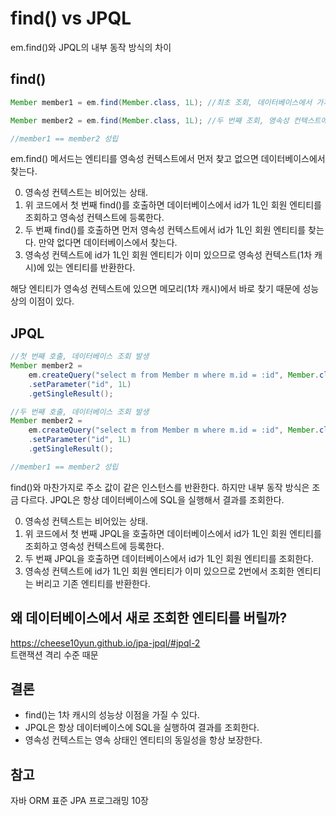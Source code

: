 # find() vs JPQL
em.find()와 JPQL의 내부 동작 방식의 차이

## find()
```java
Member member1 = em.find(Member.class, 1L); //최초 조회, 데이터베이스에서 가져옴

Member member2 = em.find(Member.class, 1L); //두 번째 조회, 영속성 컨텍스트에서 가져옴

//member1 == member2 성립
```

em.find() 메서드는 엔티티를 영속성 컨텍스트에서 먼저 찾고 없으면 데이터베이스에서 찾는다.  

0. 영속성 컨텍스트는 비어있는 상태.
1. 위 코드에서 첫 번째 find()를 호출하면 데이터베이스에서 id가 1L인 회원 엔티티를 조회하고 영속성 컨텍스트에 등록한다.
2. 두 번째 find()를 호출하면 먼저 영속성 컨텍스트에서 id가 1L인 회원 엔티티를 찾는다. 만약 없다면 데이터베이스에서 찾는다.
3. 영속성 컨텍스트에 id가 1L인 회원 엔티티가 이미 있으므로 영속성 컨텍스트(1차 캐시)에 있는 엔티티를 반환한다.

해당 엔티티가 영속성 컨텍스트에 있으면 메모리(1차 캐시)에서 바로 찾기 때문에 성능상의 이점이 있다.  

## JPQL
```java
//첫 번째 호출, 데이터베이스 조회 발생
Member member2 =
    em.createQuery("select m from Member m where m.id = :id", Member.class)
    .setParameter("id", 1L)
    .getSingleResult();

//두 번째 호출, 데이터베이스 조회 발생
Member member2 =
    em.createQuery("select m from Member m where m.id = :id", Member.class)
    .setParameter("id", 1L)
    .getSingleResult();

//member1 == member2 성립
```
find()와 마찬가지로 주소 값이 같은 인스턴스를 반환한다. 하지만 내부 동작 방식은 조금 다르다. JPQL은 항상 데이터베이스에 SQL을 실행해서 결과를 조회한다.  

0. 영속성 컨텍스트는 비어있는 상태.
1. 위 코드에서 첫 번째 JPQL을 호출하면 데이터베이스에서 id가 1L인 회원 엔티티를 조회하고 영속성 컨텍스트에 등록한다.  
2. 두 번째 JPQL을 호출하면 데이터베이스에서 id가 1L인 회원 엔티티를 조회한다.
3. 영속성 컨텍스트에 id가 1L인 회원 엔티티가 이미 있으므로 2번에서 조회한 엔티티는 버리고 기존 엔티티를 반환한다.

## 왜 데이터베이스에서 새로 조회한 엔티티를 버릴까?
https://cheese10yun.github.io/jpa-jpql/#jpql-2  
트랜잭션 격리 수준 때문

## 결론
- find()는 1차 캐시의 성능상 이점을 가질 수 있다. 
- JPQL은 항상 데이터베이스에 SQL을 실행하여 결과를 조회한다.
- 영속성 컨텍스트는 영속 상태인 엔티티의 동일성을 항상 보장한다.

## 참고
자바 ORM 표준 JPA 프로그래밍 10장  
